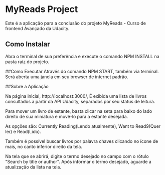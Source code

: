 # MyReads Project

Este é a aplicação para a conclusão do projeto MyReads - Curso de frontend Avançado da Udacity.


## Como Instalar
Abra o terminal de sua preferência e execute o comando NPM INSTALL na pasta raiz do projeto.

##Como Executar
Através do comando NPM START, também via terminal. Será aberta uma janela em seu browser de internet padrão.


##Sobre a Aplicação

Na página inicial, http://localhost:3000/, 
É exibida uma lista de livros consultados a partir da API Udacity, separados por seu status de leitura.

Para mover um livro de estante, basta clicar na seta para baixo do lado direito de sua miniatura e movê-lo para a estante desejada.
 
 As opções são: Currently Reading(Lendo atualmente), Want to Read9(Quer ler) e Read(Lido).

Também é possível buscar livros por palavra chaves clicando no ícone de mais, no canto inferior direito da tela.

Na tela que se abrirá, digite o termo desejado no campo com o rótulo "Search by title or author". Após informar o termo desejado, aguarde a atualização da lista na tela.